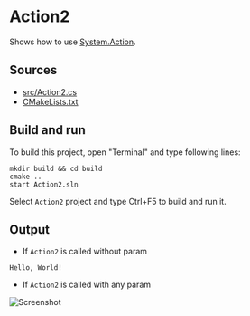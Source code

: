 # Action2

Shows how to use  [System.Action](https://learn.microsoft.com/en-us/dotnet/api/system.action). 

## Sources

* [src/Action2.cs](src/Action2.cs)
* [CMakeLists.txt](CMakeLists.txt)

## Build and run

To build this project, open "Terminal" and type following lines:

```batch
mkdir build && cd build
cmake ..
start Action2.sln
```

Select `Action2` project and type Ctrl+F5 to build and run it.

## Output

* If `Action2` is called without param

```
Hello, World!
```

* If `Action2` is called with any param

![Screenshot](../../../docs/Pictures/mscorelib/Action2.png)
